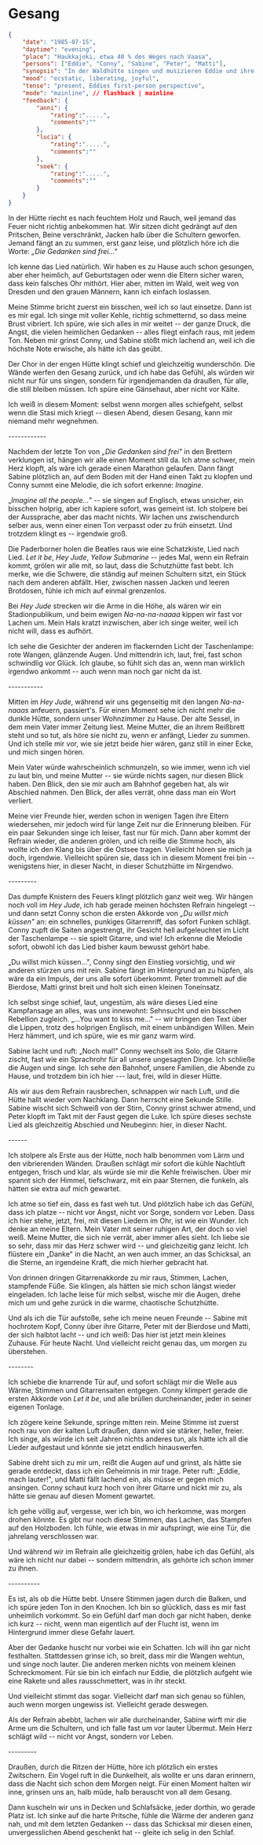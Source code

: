 # Gesang

```json
{
    "date": "1985-07-15",
    "daytime": "evening",
    "place": "Haukkajoki, etwa 40 % des Weges nach Vaasa",
    "persons": ["Eddie", "Conny", "Sabine", "Peter", "Matti"],
    "synopsis": "In der Waldhütte singen und musizieren Eddie und ihre Freunde Lieder von Freiheitsliedern bis Beatles; Eddie fühlt sich zum ersten Mal wirklich frei und angenommen.",
    "mood": "ecstatic, liberating, joyful",
    "tense": "present, Eddies first-person perspective",
    "mode": "mainline", // flashback | mainline
    "feedback": {
        "anni": {
            "rating":".....",
            "comments":""
        },
        "lucia": {
            "rating":".....",
            "comments":""
        },
        "soek": {
            "rating":".....",
            "comments":""
        }
    }
}
```

In der Hütte riecht es nach feuchtem Holz und Rauch, weil jemand das Feuer nicht
richtig anbekommen hat. Wir sitzen dicht gedrängt auf den Pritschen, Beine
verschränkt, Jacken halb über die Schultern geworfen. Jemand fängt an zu summen,
erst ganz leise, und plötzlich höre ich die Worte: *„Die Gedanken sind frei..."*

Ich kenne das Lied natürlich. Wir haben es zu Hause auch schon gesungen, aber
eher heimlich, auf Geburtstagen oder wenn die Eltern sicher waren, dass kein
falsches Ohr mithört. Hier aber, mitten im Wald, weit weg von Dresden und den
grauen Männern, kann ich einfach loslassen.

Meine Stimme bricht zuerst ein bisschen, weil ich so laut einsetze. Dann ist es
mir egal. Ich singe mit voller Kehle, richtig schmetternd, so dass meine Brust
vibriert. Ich spüre, wie sich alles in mir weitet -- der ganze Druck, die Angst,
die vielen heimlichen Gedanken -- alles fliegt einfach raus, mit jedem Ton.
Neben mir grinst Conny, und Sabine stößt mich lachend an, weil ich die höchste
Note erwische, als hätte ich das geübt.

Der Chor in der engen Hütte klingt schief und gleichzeitig wunderschön. Die
Wände werfen den Gesang zurück, und ich habe das Gefühl, als würden wir nicht
nur für uns singen, sondern für irgendjemanden da draußen, für alle, die still
bleiben müssen. Ich spüre eine Gänsehaut, aber nicht vor Kälte.

Ich weiß in diesem Moment: selbst wenn morgen alles schiefgeht, selbst wenn die
Stasi mich kriegt -- diesen Abend, diesen Gesang, kann mir niemand mehr
wegnehmen.

---\-\-\-\-\-\-\-\--

Nachdem der letzte Ton von *„Die Gedanken sind frei"* in den Brettern verklungen
ist, hängen wir alle einen Moment still da. Ich atme schwer, mein Herz klopft,
als wäre ich gerade einen Marathon gelaufen. Dann fängt Sabine plötzlich an, auf
dem Boden mit der Hand einen Takt zu klopfen und Conny summt eine Melodie, die
ich sofort erkenne: *Imagine.*

„*Imagine all the people...*" -- sie singen auf Englisch, etwas unsicher, ein
bisschen holprig, aber ich kapiere sofort, was gemeint ist. Ich stolpere bei der
Aussprache, aber das macht nichts. Wir lachen uns zwischendurch selber aus, wenn
einer einen Ton verpasst oder zu früh einsetzt. Und trotzdem klingt es --
irgendwie groß.

Die Paderborner holen die Beatles raus wie eine Schatzkiste, Lied nach Lied.
*Let it be*, *Hey Jude*, *Yellow Submarine* -- jedes Mal, wenn ein Refrain
kommt, grölen wir alle mit, so laut, dass die Schutzhütte fast bebt. Ich merke,
wie die Schwere, die ständig auf meinen Schultern sitzt, ein Stück nach dem
anderen abfällt. Hier, zwischen nassen Jacken und leeren Brotdosen, fühle ich
mich auf einmal grenzenlos.

Bei *Hey Jude* strecken wir die Arme in die Höhe, als wären wir ein
Stadionpublikum, und beim ewigen *Na-na-na-naaaa* kippen wir fast vor Lachen um.
Mein Hals kratzt inzwischen, aber ich singe weiter, weil ich nicht will, dass es
aufhört.

Ich sehe die Gesichter der anderen im flackernden Licht der Taschenlampe: rote
Wangen, glänzende Augen. Und mittendrin ich, laut, frei, fast schon schwindlig
vor Glück. Ich glaube, so fühlt sich das an, wenn man wirklich irgendwo ankommt
-- auch wenn man noch gar nicht da ist.

---\-\-\-\-\-\-\--

Mitten im *Hey Jude*, während wir uns gegenseitig mit den langen *Na-na-naaas*
anfeuern, passiert's. Für einen Moment sehe ich nicht mehr die dunkle Hütte,
sondern unser Wohnzimmer zu Hause. Der alte Sessel, in dem mein Vater immer
Zeitung liest. Meine Mutter, die an ihrem Reißbrett steht und so tut, als höre
sie nicht zu, wenn er anfängt, Lieder zu summen. Und ich stelle mir vor, wie sie
jetzt beide hier wären, ganz still in einer Ecke, und mich singen hören.

Mein Vater würde wahrscheinlich schmunzeln, so wie immer, wenn ich viel zu laut
bin, und meine Mutter -- sie würde nichts sagen, nur diesen Blick haben. Den
Blick, den sie mir auch am Bahnhof gegeben hat, als wir Abschied nahmen. Den
Blick, der alles verrät, ohne dass man ein Wort verliert.

Meine vier Freunde hier, werden schon in wenigen Tagen ihre Eltern wiedersehen,
mir jedoch wird für lange Zeit nur die Erinnerung bleiben. Für ein paar Sekunden
singe ich leiser, fast nur für mich. Dann aber kommt der Refrain wieder, die
anderen grölen, und ich reiße die Stimme hoch, als wollte ich den Klang bis über
die Ostsee tragen. Vielleicht hören sie mich ja doch, irgendwie. Vielleicht
spüren sie, dass ich in diesem Moment frei bin -- wenigstens hier, in dieser
Nacht, in dieser Schutzhütte im Nirgendwo.

---\-\-\-\-\--

Das dumpfe Knistern des Feuers klingt plötzlich ganz weit weg. Wir hängen noch
voll im *Hey Jude*, ich hab gerade meinen höchsten Refrain hingelegt -- und dann
setzt Conny schon die ersten Akkorde von *„Du willst mich küssen"* an: ein
schnelles, punkiges Gitarrenriff, das sofort Funken schlägt. Conny zupft die
Saiten angestrengt, ihr Gesicht hell aufgeleuchtet im Licht der Taschenlampe --
sie spielt Gitarre, und wie! Ich erkenne die Melodie sofort, obwohl ich das Lied
bisher kaum bewusst gehört habe.

„Du willst mich küssen...", Conny singt den Einstieg vorsichtig, und wir anderen
stürzen uns mit rein. Sabine fängt im Hintergrund an zu hüpfen, als wäre da ein
Impuls, der uns alle sofort überkommt. Peter trommelt auf die Bierdose, Matti
grinst breit und holt sich einen kleinen Toneinsatz.

Ich selbst singe schief, laut, ungestüm, als wäre dieses Lied eine Kampfansage
an alles, was uns innewohnt: Sehnsucht und ein bisschen Rebellion zugleich.
„\...You want to kiss me..." -- wir bringen den Text über die Lippen, trotz des
holprigen Englisch, mit einem unbändigen Willen. Mein Herz hämmert, und ich
spüre, wie es mir ganz warm wird.

Sabine lacht und ruft: „Noch mal!" Conny wechselt ins Solo, die Gitarre zischt,
fast wie ein Sprachrohr für all unsere ungesagten Dinge. Ich schließe die Augen
und singe. Ich sehe den Bahnhof, unsere Familien, die Abende zu Hause, und
trotzdem bin ich hier --- laut, frei, wild in dieser Hütte.

Als wir aus dem Refrain rausbrechen, schnappen wir nach Luft, und die Hütte
hallt wieder vom Nachklang. Dann herrscht eine Sekunde Stille. Sabine wischt
sich Schweiß von der Stirn, Conny grinst schwer atmend, und Peter klopft im Takt
mit der Faust gegen die Luke. Ich spüre dieses sechste Lied als gleichzeitig
Abschied und Neubeginn: hier, in dieser Nacht.

---\-\--

Ich stolpere als Erste aus der Hütte, noch halb benommen vom Lärm und den
vibrierenden Wänden. Draußen schlägt mir sofort die kühle Nachtluft entgegen,
frisch und klar, als würde sie mir die Kehle freiwischen. Über mir spannt sich
der Himmel, tiefschwarz, mit ein paar Sternen, die funkeln, als hätten sie extra
auf mich gewartet.

Ich atme so tief ein, dass es fast weh tut. Und plötzlich habe ich das Gefühl,
dass ich platze -- nicht vor Angst, nicht vor Sorge, sondern vor Leben. Dass ich
hier stehe, jetzt, frei, mit diesen Liedern im Ohr, ist wie ein Wunder. Ich
denke an meine Eltern. Mein Vater mit seiner ruhigen Art, der doch so viel weiß.
Meine Mutter, die sich nie verrät, aber immer alles sieht. Ich liebe sie so
sehr, dass mir das Herz schwer wird -- und gleichzeitig ganz leicht. Ich
flüstere ein „Danke" in die Nacht, an wen auch immer, an das Schicksal, an die
Sterne, an irgendeine Kraft, die mich hierher gebracht hat.

Von drinnen dringen Gitarrenakkorde zu mir raus, Stimmen, Lachen, stampfende
Füße. Sie klingen, als hätten sie mich schon längst wieder eingeladen. Ich lache
leise für mich selbst, wische mir die Augen, drehe mich um und gehe zurück in
die warme, chaotische Schutzhütte.

Und als ich die Tür aufstoße, sehe ich meine neuen Freunde -- Sabine mit
hochrotem Kopf, Conny über ihre Gitarre, Peter mit der Bierdose und Matti, der
sich halbtot lacht -- und ich weiß: Das hier ist jetzt mein kleines Zuhause. Für
heute Nacht. Und vielleicht reicht genau das, um morgen zu überstehen.

---\-\-\-\--

Ich schiebe die knarrende Tür auf, und sofort schlägt mir die Welle aus Wärme,
Stimmen und Gitarrensaiten entgegen. Conny klimpert gerade die ersten Akkorde
von *Let it be*, und alle brüllen durcheinander, jeder in seiner eigenen
Tonlage.

Ich zögere keine Sekunde, springe mitten rein. Meine Stimme ist zuerst noch rau
von der kalten Luft draußen, dann wird sie stärker, heller, freier. Ich singe,
als würde ich seit Jahren nichts anderes tun, als hätte ich all die Lieder
aufgestaut und könnte sie jetzt endlich hinauswerfen.

Sabine dreht sich zu mir um, reißt die Augen auf und grinst, als hätte sie
gerade entdeckt, dass ich ein Geheimnis in mir trage. Peter ruft: „Eddie, mach
lauter!", und Matti fällt lachend ein, als müsse er gegen mich ansingen. Conny
schaut kurz hoch von ihrer Gitarre und nickt mir zu, als hätte sie genau auf
diesen Moment gewartet.

Ich gehe völlig auf, vergesse, wer ich bin, wo ich herkomme, was morgen drohen
könnte. Es gibt nur noch diese Stimmen, das Lachen, das Stampfen auf den
Holzboden. Ich fühle, wie etwas in mir aufspringt, wie eine Tür, die jahrelang
verschlossen war.

Und während wir im Refrain alle gleichzeitig grölen, habe ich das Gefühl, als
wäre ich nicht nur dabei -- sondern mittendrin, als gehörte ich schon immer zu
ihnen.

---\-\-\-\-\-\--

Es ist, als ob die Hütte bebt. Unsere Stimmen jagen durch die Balken, und ich
spüre jeden Ton in den Knochen. Ich bin so glücklich, dass es mir fast
unheimlich vorkommt. So ein Gefühl darf man doch gar nicht haben, denke ich kurz
-- nicht, wenn man eigentlich auf der Flucht ist, wenn im Hintergrund immer
diese Gefahr lauert.

Aber der Gedanke huscht nur vorbei wie ein Schatten. Ich will ihn gar nicht
festhalten. Stattdessen grinse ich, so breit, dass mir die Wangen wehtun, und
singe noch lauter. Die anderen merken nichts von meinem kleinen Schreckmoment.
Für sie bin ich einfach nur Eddie, die plötzlich aufgeht wie eine Rakete und
alles rausschmettert, was in ihr steckt.

Und vielleicht stimmt das sogar. Vielleicht darf man sich genau so fühlen, auch
wenn morgen ungewiss ist. Vielleicht gerade deswegen.

Als der Refrain abebbt, lachen wir alle durcheinander, Sabine wirft mir die Arme
um die Schultern, und ich falle fast um vor lauter Übermut. Mein Herz schlägt
wild -- nicht vor Angst, sondern vor Leben.

---\-\-\-\-\--

Draußen, durch die Ritzen der Hütte, höre ich plötzlich ein erstes Zwitschern.
Ein Vogel ruft in die Dunkelheit, als wollte er uns daran erinnern, dass die
Nacht sich schon dem Morgen neigt. Für einen Moment halten wir inne, grinsen uns
an, halb müde, halb berauscht von all dem Gesang.

Dann kuscheln wir uns in Decken und Schlafsäcke, jeder dorthin, wo gerade Platz
ist. Ich sinke auf die harte Pritsche, fühle die Wärme der anderen ganz nah, und
mit dem letzten Gedanken -- dass das Schicksal mir diesen einen, unvergesslichen
Abend geschenkt hat -- gleite ich selig in den Schlaf.

